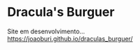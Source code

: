 # Dracula's Burguer
 Site em desenvolvimento...
 <br>
 https://joaoburi.github.io/draculas_burguer/
